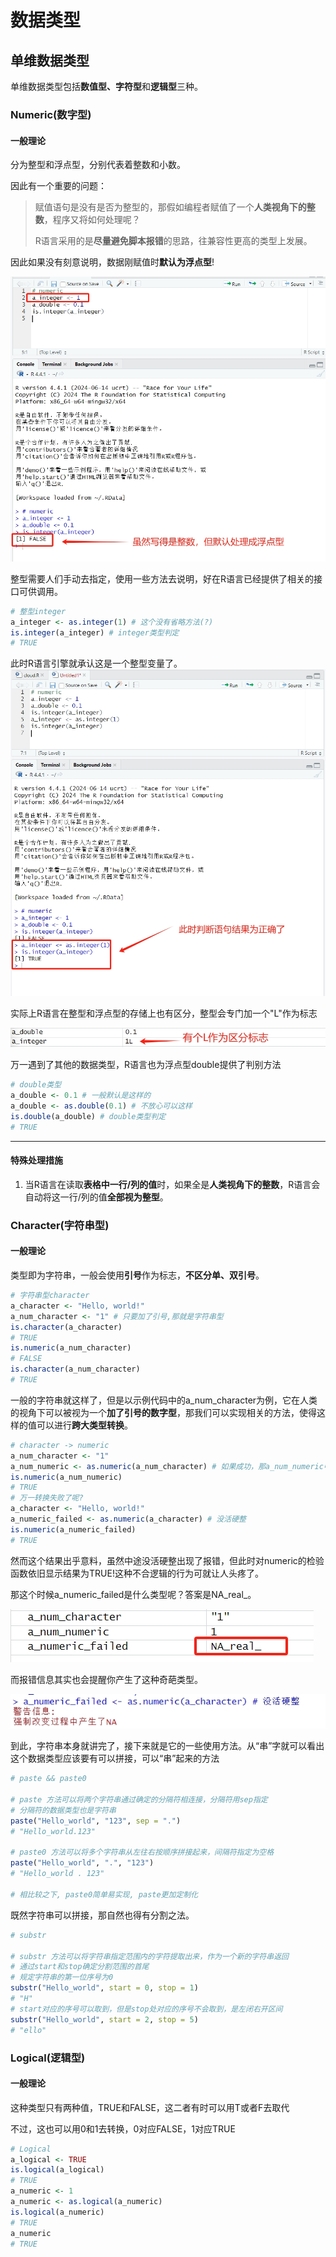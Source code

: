 # 数据类型

## 单维数据类型

单维数据类型包括**数值型、字符型**和**逻辑型**三种。

### Numeric(数字型)

#### 一般理论

分为整型和浮点型，分别代表着整数和小数。

因此有一个重要的问题：

> 赋值语句是没有是否为整型的，那假如编程者赋值了一个**人类视角下的整数**，程序又将如何处理呢？
>
> R语言采用的是**尽量避免脚本报错**的思路，往兼容性更高的类型上发展。

因此如果没有刻意说明，数据刚赋值时**默认为浮点型**!

![R语言对numeric的默认处理](ch01/numeric-default.png)

整型需要人们手动去指定，使用一些方法去说明，好在R语言已经提供了相关的接口可供调用。

~~~R
# 整型integer
a_integer <- as.integer(1) # 这个没有省略方法(?)
is.integer(a_integer) # integer类型判定
# TRUE
~~~

此时R语言引擎就承认这是一个整型变量了。![告诉R语言整型的方法](ch01/numeric-integer.png)

实际上R语言在整型和浮点型的存储上也有区分，整型会专门加一个"L"作为标志

![整型的"狗牌"](ch01/numeric-integer-symbol.png)

万一遇到了其他的数据类型，R语言也为浮点型double提供了判别方法

~~~R
# double类型
a_double <- 0.1 # 一般默认是这样的
a_double <- as.double(0.1) # 不放心可以这样
is.double(a_double) # double类型判定
# TRUE
~~~

---

#### 特殊处理措施

1. 当R语言在读取**表格中一行/列的值**时，如果全是**人类视角下的整数**，R语言会自动将这一行/列的值**全部视为整型**。

### Character(字符串型)

#### 一般理论

类型即为字符串，一般会使用**引号**作为标志，**不区分单、双引号**。

~~~R
# 字符串型character
a_character <- "Hello, world!"
a_num_character <- "1" # 只要加了引号,那就是字符串型
is.character(a_character)
# TRUE
is.numeric(a_num_character)
# FALSE
is.character(a_num_character)
# TRUE
~~~

一般的字符串就这样了，但是以示例代码中的a_num_character为例，它在人类的视角下可以被视为一个**加了引号的数字型**，那我们可以实现相关的方法，使得这样的值可以进行**跨大类型转换**。

~~~R
# character -> numeric
a_num_character <- "1"
a_num_numeric <- as.numeric(a_num_character) # 如果成功，那a_num_numeric中可以看到对应的字符串
is.numeric(a_num_numeric)
# TRUE
# 万一转换失败了呢?
a_character <- "Hello, world!"
a_numeric_failed <- as.numeric(a_character) # 没活硬整
is.numeric(a_numeric_failed)
# TRUE
~~~

然而这个结果出乎意料，虽然中途没活硬整出现了报错，但此时对numeric的检验函数依旧显示结果为TRUE!这种不合逻辑的行为可就让人头疼了。

那这个时候a_numeric_failed是什么类型呢？答案是NA_real_。

![奇怪的数据类型](ch01/character-numeric-failed.png)

而报错信息其实也会提醒你产生了这种奇葩类型。

![浅显易懂的报错信息](ch01/character-error-NA.png)

到此，字符串本身就讲完了，接下来就是它的一些使用方法。从“串”字就可以看出这个数据类型应该要有可以拼接，可以“串”起来的方法

~~~R
# paste && paste0

# paste 方法可以将两个字符串通过确定的分隔符相连接，分隔符用sep指定
# 分隔符的数据类型也是字符串
paste("Hello_world", "123", sep = ".")
# "Hello_world.123"

# paste0 方法可以将多个字符串从左往右按顺序拼接起来，间隔符指定为空格
paste("Hello_world", ".", "123")
# "Hello_world . 123"

# 相比较之下, paste0简单易实现, paste更加定制化
~~~

既然字符串可以拼接，那自然也得有分割之法。

~~~R
# substr

# substr 方法可以将字符串指定范围内的字符提取出来，作为一个新的字符串返回
# 通过start和stop确定分割范围的首尾
# 规定字符串的第一位序号为0
substr("Hello_world", start = 0, stop = 1)
# "H"
# start对应的序号可以取到，但是stop处对应的序号不会取到，是左闭右开区间
substr("Hello_world", start = 2, stop = 5)
# "ello"
~~~

### Logical(逻辑型)

#### 一般理论

这种类型只有两种值，TRUE和FALSE，这二者有时可以用T或者F去取代

不过，这也可以用0和1去转换，0对应FALSE，1对应TRUE

~~~R
# Logical
a_logical <- TRUE
is.logical(a_logical)
# TRUE
a_numeric <- 1
a_numeric <- as.logical(a_numeric)
is.logical(a_numeric)
# TRUE
a_numeric
# TRUE
~~~

